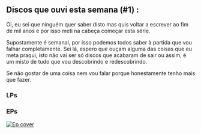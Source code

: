 ## Discos que ouvi esta semana (#1) :

Oi, eu sei que ninguém quer saber disto mas quis voltar a escrever ao fim de mil anos e por isso meti na cabeça começar esta série. 

Supostamente é semanal, por isso podemos todos saber à partida que vou falhar completamente. Sei lá, espero que ouçam alguma das coisas que eu meta praqui, isto não vai ser só discos que acabaram de sair ou assim, é um misto de tudo que vou descobrindo e redescobrindo. 

Se não gostar de uma coisa nem vou falar porque honestamente tenho mais que fazer.


### LPs

### EPs

[![Ep cover](https://f4.bcbits.com/img/a2671046402_16.jpg)](https://semanticarecords.bandcamp.com/album/be-careful-and-nobody-dies-semantica-112)
